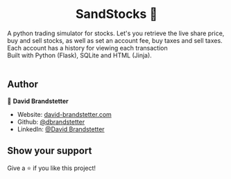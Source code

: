 <h1 align="center">SandStocks 💸</h1>


<p>A python trading simulator for stocks. Let's you retrieve the live share price, buy and sell stocks, as well as set an account fee, buy taxes and sell taxes. Each account has a history for viewing each transaction
<br>
Built with Python (Flask), SQLite and HTML (Jinja).</br></br></p>

## Author

👤 **David Brandstetter**

* Website: [david-brandstetter.com](https://david-brandstetter.com)
* Github: [@dbrandstetter](https://github.com/dbrandstetter)
* LinkedIn: [@David Brandstetter](https://www.linkedin.com/in/david-brandstetter-it/)

## Show your support

Give a ⭐️ if you like this project!
